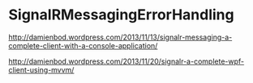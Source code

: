 SignalRMessagingErrorHandling
=============================
http://damienbod.wordpress.com/2013/11/13/signalr-messaging-a-complete-client-with-a-console-application/

http://damienbod.wordpress.com/2013/11/20/signalr-a-complete-wpf-client-using-mvvm/
